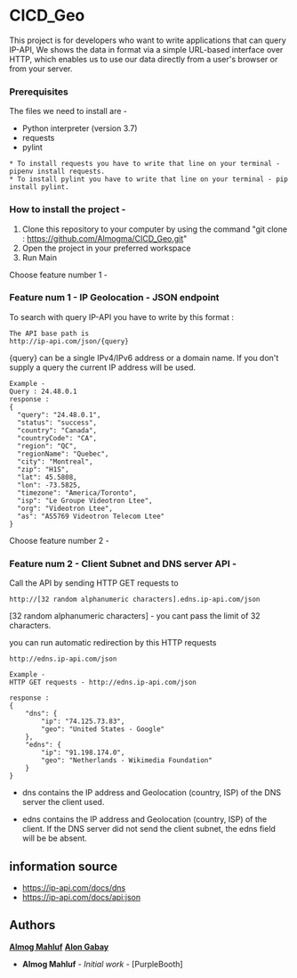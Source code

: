 # CICD_Geo

This project is for developers who want to write applications that can query IP-API,
We shows the data in format via a simple URL-based interface over HTTP, which enables us to use our data directly from a user's browser or from your server.

### Prerequisites

The files we need to install are -
* Python interpreter (version 3.7)
* requests
* pylint

```
* To install requests you have to write that line on your terminal - pipenv install requests.
* To install pylint you have to write that line on your terminal - pip install pylint.
```
### How to install the project - 
1. Clone this repository to your computer by using the command "git clone : https://github.com/Almogma/CICD_Geo.git" 
2. Open the project in your preferred workspace
3. Run Main

Choose feature number 1 -

### Feature num 1 - IP Geolocation - JSON endpoint 

To search with query IP-API you have to write by this format : 
```
The API base path is
http://ip-api.com/json/{query}
```
{query} can be a single IPv4/IPv6 address or a domain name. If you don't supply a query the current IP address will be used.


```
Example - 
Query : 24.48.0.1
response : 
{
  "query": "24.48.0.1",
  "status": "success",
  "country": "Canada",
  "countryCode": "CA",
  "region": "QC",
  "regionName": "Quebec",
  "city": "Montreal",
  "zip": "H1S",
  "lat": 45.5808,
  "lon": -73.5825,
  "timezone": "America/Toronto",
  "isp": "Le Groupe Videotron Ltee",
  "org": "Videotron Ltee",
  "as": "AS5769 Videotron Telecom Ltee"
}
```

Choose feature number 2 -

### Feature num 2 - Client Subnet and DNS server API -  

Call the API by sending HTTP GET requests to
```
http://[32 random alphanumeric characters].edns.ip-api.com/json
```
[32 random alphanumeric characters] - you cant pass the limit of 32 characters.

you can run automatic redirection by this HTTP requests 

```
http://edns.ip-api.com/json
```

```
Example - 
HTTP GET requests - http://edns.ip-api.com/json

response : 
{
    "dns": {
        "ip": "74.125.73.83",
        "geo": "United States - Google"
    },
    "edns": {
        "ip": "91.198.174.0",
        "geo": "Netherlands - Wikimedia Foundation"
    }
}
```

* dns contains the IP address and Geolocation (country, ISP) of the DNS server the client used.

* edns contains the IP address and Geolocation (country, ISP) of the client. If the DNS server did not send the client subnet, the edns field will be be absent.

## information source

* https://ip-api.com/docs/dns
* https://ip-api.com/docs/api:json

## Authors

**[Almog Mahluf](https://github.com/Almogma)** 
**[Alon Gabay](https://github.com/AlonGabbay)** 
* **Almog Mahluf** - *Initial work* - [PurpleBooth]
